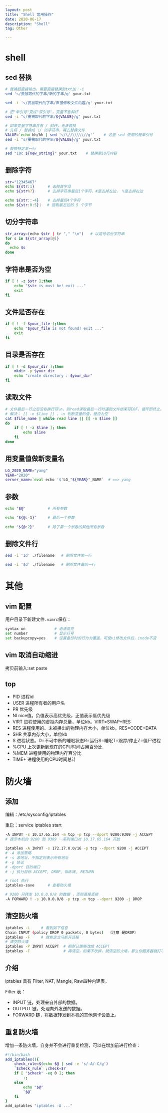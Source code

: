 ```yaml
---
layout: post
title: "Shell 常用操作"
date: 2020-06-17
description: "Shell"
tag: Other

---
```



# shell

## sed 替换
```sh
# 替换后直接输出，需要直接替换到txt加：-i
sed 's/要被取代的字串/新的字串/g' your.txt

sed -i 's/要被取代的字串/直接修改文件内容/g' your.txt

# 把"单引号"变成"双引号"，变量不含斜杆
sed -i "s/要被取代的字串/${VALUE}/g" your.txt

# 如果变量字符串含有 / 斜杆，无法替换
# 先将 / 替换成 \/ 的字符串，再去替换文件
VALUE=`echo hh/hh | sed 's/\//\\\\\//g'`    # 这里 sed 使用的是单引号
sed -i "s/要被取代的字串/${VALUE}/g" your.txt

# 替换特定某一行
sed "10c ${new_string}" your.txt    # 替换第10行内容
```

## 删除字符
```sh
str="12345467"   
echo ${str:1}      # 去掉首字母
echo ${str%?}      # 去掉字符串最后1个字符，#是去掉左边， %是去掉右边

echo ${str::-4}    # 去掉最后4个字符
echo ${str:0:5}：  # 提取最左边的 5 个字节
```

## 切分字符串
```sh
str_array=(echo $str | tr "," "\n")   # 以逗号切分字符串
for s in ${str_array[@]} 
do
  echo $s
done
```

## 字符串是否为空
```sh
if [ ! -z $str ];then
    echo "$str is must be! exit ..."
    exit
fi
```

## 文件是否存在
```sh
if [ ! -f $your_file ];then
    echo "$your_file is not found! exit ..."
    exit
fi
```

## 目录是否存在
```sh
if [ ! -d $your_dir ];then
    mkdir -p $your_dir
    echo "create directory : $your_dir"
fi
```

## 读取文件
```sh
# 文件最后一行之后没有换行符\n，则read读取最后一行时遇到文件结束符EOF，循环即终止。
# 解决： [[ -n $line ]] ，-n 判断变量的值，是否为空
cat $file_name | while read line || [[ -n $line ]]  
do 
    if [ ! -z $line ]; then
        echo $line
    fi
done
```

## 用变量值做新变量名
```sh
LG_2020_NAME="yang"
YEAR="2020"
server_name=`eval echo '$'LG_"${YEAR}"_NAME`  # ==> yang
```

## 参数
```sh
echo "$@"          # 所有参数

echo "${@:-1}"     # 最后一个参数
 
echo "${@:2}"      # 除了第一个参数的其他所有参数
```

## 删除文件行
```sh
sed -i '1d' ./filename   # 删除文件第一行

sed -i '$d' ./filename   # 删除文件最后一行
```






# 其他

## vim 配置
用户目录下新建文件`.vimrc`保存：
```sh 
syntax on             # 语法高亮
set number            # 显示行号
set backupcopy=yes    # 设置备份时的行为为覆盖，可使vi修改文件后，inode不变
```

## vim 取消自动缩进

拷贝前输入:set paste


## top
- PID      进程id
- USER     进程所有者的用户名
- PR       优先级
- NI       nice值。负值表示高优先级，正值表示低优先级
- VIRT     进程使用的虚拟内存总量，单位kb。VIRT=SWAP+RES
- RES      进程使用的、未被换出的物理内存大小，单位kb。RES=CODE+DATA
- SHR      共享内存大小，单位kb
- S        进程状态。D=不可中断的睡眠状态R=运行S=睡眠T=跟踪/停止Z=僵尸进程
- %CPU     上次更新到现在的CPU时间占用百分比
- %MEM     进程使用的物理内存百分比
- TIME+    进程使用的CPU时间总计





# 防火墙

## 添加

编辑：/etc/sysconfig/iptables

重启：service iptables start

```sh
-A INPUT -s 10.17.65.164 -m tcp -p tcp --dport 9200:9309 -j ACCEPT
# 表示本机的 9200 到 9309 一系列端口对 10.17.65.164 开放

iptables -A INPUT -s 172.17.0.0/16 -p tcp --dport 9200 -j ACCEPT
# -A 添加策略
# -s 源地址，不指定则表示所有地址
# -p 协议
# -dport 目的端口
# -j 执行目标 ACCEPT, DROP, QUEUE, RETURN

# root 执行
iptables-save      # 查看防火墙

# 9200 只转发 10.0.0.0/8 的数据 ，否则直接丢掉
-A FORWARD ! -s 10.0.0.0/8 -p tcp -m tcp --dport 9200 -j DROP

```

## 清空防火墙
```sh
iptables -L     # 看到如下信息
Chain INPUT (policy DROP 0 packets, 0 bytes)  （注意 是DROP）
iptables -F     # 就肯定立马断开连接
# 清空防火墙
iptables -P INPUT ACCEPT  # 把默认策略改成 ACCEPT
iptables -F               # 再清空，如果不改掉，就清空防火墙，那么你服务器就打不开了，需要重新配置网络才行。
```

## 介绍

iptables 具有 Filter, NAT, Mangle, Raw四种内建表。

Filter 表：
- INPUT 链，处理来自外部的数据。
- OUTPUT 链，处理向外发送的数据。
- FORWARD 链，将数据转发到本机的其他网卡设备上。



## 重复防火墙

增加一条防火墙，自身并不会进行重复检测，可以在增加前进行检查：
```sh
#!/bin/bash
add_iptables(){
    check_rule=$(echo $@ | sed -e 's/-A/-C/g')
    `$check_rule` ;check=$?
    if [ "$check" -eq 0 ]; then
        :;
    else
        echo "$@"
        `$@`
    fi
}
add_iptables "iptables -A ..."
```






